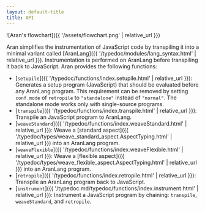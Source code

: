 ```yaml
---
layout: default-title
title: API
---
```


![Aran's flowchart]({{ '/assets/flowchart.png' | relative_url }})

Aran simplifies the instrumentation of JavaScript code by transpiling it into a minimal variant called [AranLang]({{ '/typedoc/modules/lang_syntax.html' | relative_url }}). Instrumentation is performed on AranLang before transpiling it back to JavaScript. Aran provides the following functions:

- [`setupile`]({{ '/typedoc/functions/index.setupile.html' | relative_url }}): Generates a setup program (JavaScript) that should be evaluated before any AranLang program. This requirement can be removed by setting `conf.mode` of `retropile` to `"standalone"` instead of `"normal"`. The standalone mode works only with single-source programs.
- [`transpile`]({{ '/typedoc/functions/index.transpile.html' | relative_url }}): Transpile an JavaScript program to AranLang.
- [`weaveStandard`]({{ '/typedoc/functions/index.weaveStandard.html' | relative_url }}): Weave a [standard aspect]({{ '/typedoc/types/weave_standard_aspect.AspectTyping.html' | relative_url }}) into an AranLang program.
- [`weaveFlexible`]({{ '/typedoc/functions/index.weaveFlexible.html' | relative_url }}): Weave a [flexible aspect]({{ '/typedoc/types/weave_flexible_aspect.AspectTyping.html' | relative_url }})
  into an AranLang program.
- [`retropile`]({{ '/typedoc/functions/index.retropile.html' | relative_url }}): Transpile an AranLang program back to JavaScript.
- [`instrument`]({{ '/typedoc.md/typedoc/functions/index.instrument.html' | relative_url }}): Instrument a JavaScript program by chaining: `transpile`, `weaveStandard`, and
  `retropile`.
